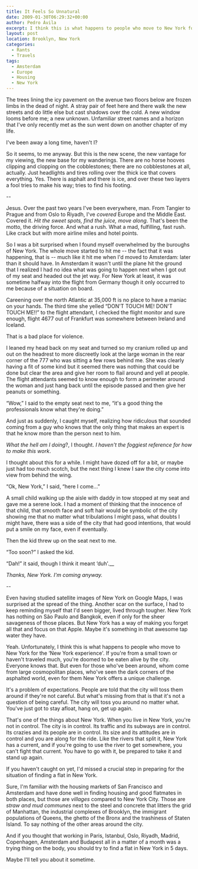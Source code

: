```yaml
---
title: It Feels So Unnatural
date: 2009-01-30T06:29:32+00:00
author: Pedro Ávila
excerpt: I think this is what happens to people who move to New York for the 'New York experience'.
layout: post
location: Brooklyn, New York
categories:
  - Rants
  - Travels
tags:
  - Amsterdam
  - Europe
  - Housing
  - New York
---
```

The trees lining the icy pavement on the avenue two floors below are frozen limbs in the dead of night. A stray pair of feet here and there walk the new streets and do little else but cast shadows over the cold. A new window looms before me; a new unknown. Unfamiliar street names and a horizon that I've only recently met as the sun went down on another chapter of my life.

I've been away a long time, haven't I?

So it seems, to me anyway. But this is the new scene, the new vantage for my viewing, the new base for my wanderings. There are no horse hooves clipping and clopping on the cobblestones; there are no cobblestones at all, actually. Just headlights and tires rolling over the thick ice that covers everything. Yes. There is asphalt and there is ice, and over these two layers a fool tries to make his way; tries to find his footing.

--

Jesus. Over the past two years I've been everywhere, man. From Tangier to Prague and from Oslo to Riyadh, I've _covered_ Europe and the Middle East. Covered it. _Hit the sweet spots, find the juice, move along_. That's been the motto, the driving force. And what a rush. What a mad, fulfilling, fast rush. Like crack but with more airline miles and hotel points.

So I was a bit surprised when I found myself overwhelmed by the buroughs of New York. The whole move started to hit me -- the fact that it was happening, that is -- much like it hit me when I'd moved to Amsterdam: later than it should have. In Amsterdam it wasn't until the plane hit the ground that I realized I had no idea what was going to happen next when I got out of my seat and headed out the jet way. For New York at least, it was sometime halfway into the flight from Germany though it only occurred to me because of a situation on board.

Careening over the north Atlantic at 35,000 ft is no place to have a maniac on your hands. The third time she yelled “DON'T TOUCH ME! DON'T TOUCH ME!!” to the flight attendant, I checked the flight monitor and sure enough, flight 4677 out of Frankfurt was somewhere between Ireland and Iceland.

That is a bad place for violence.

I leaned my head back on my seat and turned so my cranium rolled up and out on the headrest to more discreetly look at the large woman in the rear corner of the 777 who was sitting a few rows behind me. She was clearly having a fit of some kind but it seemed there was nothing that could be done but clear the area and give her room to flail around and yell at people. The flight attendants seemed to know enough to form a perimeter around the woman and just hang back until the episode passed and then give her peanuts or something.

“Wow,” I said to the empty seat next to me, “it's a good thing the professionals know what they're doing.”

And just as suddenly, I caught myself, realizing how ridiculous that sounded coming from a guy who knows that the only thing that makes an expert is that he know more than the person next to him.

_What the hell am I doing_?, I thought. _I haven't the foggiest reference for how to make this work_.

I thought about this for a while. I might have dozed off for a bit, or maybe just had too much scotch, but the next thing I knew I saw the city come into view from behind the wing.

“Ok, New York,” I said, “here I come...”

A small child walking up the aisle with daddy in tow stopped at my seat and gave me a serene look. I had a moment of thinking that the innocence of that child, that smooth face and soft hair would be symbolic of the city showing me that no matter what tribulations I might pass, what doubts I might have, there was a side of the city that had good intentions, that would put a smile on my face, even if eventually.

Then the kid threw up on the seat next to me.

“Too soon?” I asked the kid.

“Dah!” it said, though I think it meant ‘duh'.__

_Thanks, New York. I'm coming anyway._

--

Even having studied satellite images of New York on Google Maps, I was surprised at the spread of the thing. Another scar on the surface, I had to keep reminding myself that I'd seen bigger, lived through tougher. New York has nothing on São Paulo and Bangkok, even if only for the sheer savageness of those places. But New York has a way of making you forget all that and focus on that Apple. Maybe it's something in that awesome tap water they have.

Yeah. Unfortunately, I think this is what happens to people who move to New York for the ‘New York experience'. If you're from a small town or haven't traveled much, you're doomed to be eaten alive by the city. Everyone knows that. But even for those who've been around, whom come from large cosmopolitan places, who've seen the dark corners of the asphalted world, even for them New York offers a unique challenge.

It's a problem of expectations. People are told that the city will toss them around if they're not careful. But what's missing from that is that it's not a question of being careful. The city will toss you around no matter what. You've just got to stay afloat, hang on, get up again.

That's one of the things about New York. When you live in New York, you're not in control. The city is in control. Its traffic and its subways are in control. Its crazies and its people are in control. Its size and its attitudes are in control and you are along for the ride. Like the rivers that split it, New York has a current, and if you're going to use the river to get somewhere, you can't fight that current. You have to go with it, be prepared to take it and stand up again.

If you haven't caught on yet, I'd missed a crucial step in preparing for the situation of finding a flat in New York.

Sure, I'm familiar with the housing markets of San Francisco and Amsterdam and have done well in finding housing and good flatmates in both places, but those are _villages_ compared to New York City. Those are _straw and mud communes_ next to the steel and concrete that litters the grid of Manhattan, the industrial complexes of Brooklyn, the immigrant populations of Queens, the ghetto of the Bronx and the trashiness of Staten Island. To say nothing of the other areas around the city.

And if you thought that working in Paris, Istanbul, Oslo, Riyadh, Madrid, Copenhagen, Amsterdam and Budapest all in a matter of a month was a trying thing on the body, you should try to find a flat in New York in 5 days.

Maybe I'll tell you about it sometime.